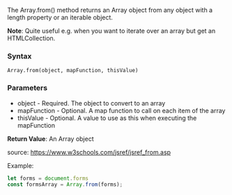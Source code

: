 The Array.from() method returns an Array object from any object with a length property or an iterable object.

**Note**: Quite useful e.g. when you want to iterate over an array but get an HTMLCollection.

### Syntax
`Array.from(object, mapFunction, thisValue)`

### Parameters
- object	- Required. The object to convert to an array
- mapFunction	- Optional. A map function to call on each item of the array
- thisValue	- Optional. A value to use as this when executing the mapFunction

**Return Value**:	An Array object

source: https://www.w3schools.com/jsref/jsref_from.asp

Example:
```js
let forms = document.forms
const formsArray = Array.from(forms);
```